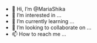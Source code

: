 - 👋 Hi, I’m @MariaShika
- 👀 I’m interested in ...
- 🌱 I’m currently learning ...
- 💞️ I’m looking to collaborate on ...
- 📫 How to reach me ...

<!---
MariaShika/MariaShika is a ✨ special ✨ repository because its `README.md` (this file) appears on your GitHub profile.
You can click the Preview link to take a look at your changes.
--->
